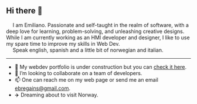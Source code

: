

## Hi there 👋


  
 &ensp;&ensp; I am Emiliano. Passionate and self-taught in the realm of software, with a deep love for learning, problem-solving, and unleashing creative designs.
While I am currently working as an HMI developer and designer, I like to use my spare time to improve my skills in Web Dev.  
 &ensp;&ensp; Speak english, spanish and a little bit of norwegian and italian.

---

- 🔭 My webdev portfolio is under construction but you can [check it here](https://ebregains.vercel.app/about).
- 👯 I’m looking to collaborate on a team of developers.
- 📫 One can reach me on my web page or send me an email [ebregains@gmail.com](mailto:ebregains@gmail.com).
- ✈️ Dreaming about to visit Norway.
